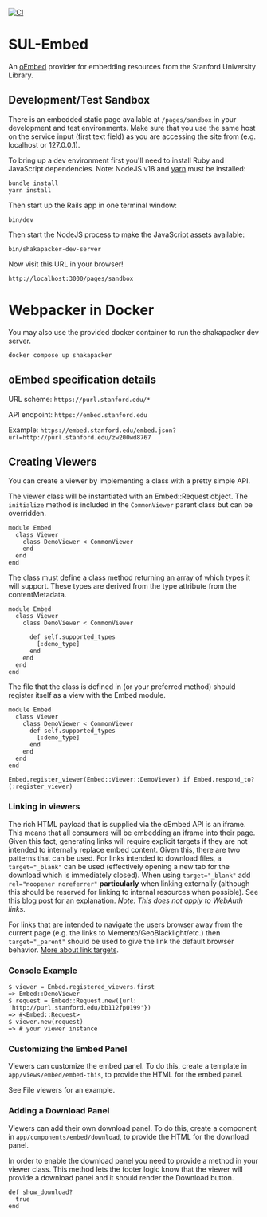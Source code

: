 [![CI](https://github.com/sul-dlss/sul-embed/actions/workflows/ruby.yml/badge.svg)](https://github.com/sul-dlss/sul-embed/actions/workflows/ruby.yml)

# SUL-Embed

An [oEmbed](http://oembed.com/) provider for embedding resources from the Stanford University Library.

## Development/Test Sandbox

There is an embedded static page available at `/pages/sandbox` in your development and test environments. Make sure that you use the same host on the service input (first text field) as you are accessing the site from (e.g. localhost or 127.0.0.1).

To bring up a dev environment first you'll need to install Ruby and JavaScript dependencies. Note: NodeJS v18 and [yarn](https://yarnpkg.com/) must be installed:

    bundle install
    yarn install

Then start up the Rails app in one terminal window:

    bin/dev

Then start the NodeJS process to make the JavaScript assets available:

    bin/shakapacker-dev-server

Now visit this URL in your browser!

    http://localhost:3000/pages/sandbox

# Webpacker in Docker

You may also use the provided docker container to run the shakapacker dev server.

```
docker compose up shakapacker
```

## oEmbed specification details

URL scheme: `https://purl.stanford.edu/*`

API endpoint: `https://embed.stanford.edu`

Example: `https://embed.stanford.edu/embed.json?url=http://purl.stanford.edu/zw200wd8767`

## Creating Viewers

You can create a viewer by implementing a class with a pretty simple API.

The viewer class will be instantiated with an Embed::Request object. The `initialize` method is included in the `CommonViewer` parent class but can be overridden.

    module Embed
      class Viewer
        class DemoViewer < CommonViewer
        end
      end
    end


The class must define a class method returning an array of which types it will support.  These types are derived from the type attribute from the contentMetadata.

    module Embed
      class Viewer
        class DemoViewer < CommonViewer

          def self.supported_types
            [:demo_type]
          end
        end
      end
    end


The file that the class is defined in (or your preferred method) should register itself as a view with the Embed module.

    module Embed
      class Viewer
        class DemoViewer < CommonViewer
          def self.supported_types
            [:demo_type]
          end
        end
      end
    end

    Embed.register_viewer(Embed::Viewer::DemoViewer) if Embed.respond_to?(:register_viewer)


### Linking in viewers

The rich HTML payload that is supplied via the oEmbed API is an iframe. This means that all consumers will be embedding an iframe into their page. Given this fact, generating links will require explicit targets if they are not intended to internally replace embed content.  Given this, there are two patterns that can be used.  For links intended to download files, a `target="_blank"` can be used (effectively opening a new tab for the download which is immediately closed).  When using `target="_blank"` add `rel="noopener noreferrer"` **particularly** when linking externally (although this should be reserved for linking to internal resources when possible). See [this blog post](https://www.jitbit.com/alexblog/256-targetblank---the-most-underestimated-vulnerability-ever/) for an explanation. *Note: This does not apply to WebAuth links.*

For links that are intended to navigate the users browser away from the current page (e.g. the links to Memento/GeoBlacklight/etc.) then `target="_parent"` should be used to give the link the default browser behavior. [More about link targets](http://www.w3schools.com/tags/att_a_target.asp).

### Console Example

    $ viewer = Embed.registered_viewers.first
    => Embed::DemoViewer
    $ request = Embed::Request.new({url: 'http://purl.stanford.edu/bb112fp0199'})
    => #<Embed::Request>
    $ viewer.new(request)
    => # your viewer instance

### Customizing the Embed Panel

Viewers can customize the embed panel.  To do this, create a template in `app/views/embed/embed-this`, to provide the HTML for the embed panel.

See File viewers for an example.


### Adding a Download Panel
Viewers can add their own download panel.  To do this, create a component in `app/components/embed/download`, to provide the HTML for the download panel.

In order to enable the download panel you need to provide a method in your viewer class.  This method lets the footer logic know that the viewer will provide a download panel and it should render the Download button.

    def show_download?
      true
    end
